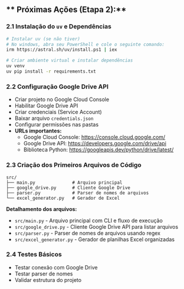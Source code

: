 ## ** Próximas Ações (Etapa 2):**

### **2.1 Instalação do `uv` e Dependências**

```bash
# Instalar uv (se não tiver) 
# No windows, abra seu PowerShell e cole o seguinte comando:
irm https://astral.sh/uv/install.ps1 | iex

# Criar ambiente virtual e instalar dependências
uv venv
uv pip install -r requirements.txt
```

### **2.2 Configuração Google Drive API**
- Criar projeto no Google Cloud Console
- Habilitar Google Drive API
- Criar credenciais (Service Account)
- Baixar arquivo `credentials.json`
- Configurar permissões nas pastas
- **URLs importantes:**
  - Google Cloud Console: https://console.cloud.google.com/
  - Google Drive API: https://developers.google.com/drive/api
  - Biblioteca Python: https://googleapis.dev/python/drive/latest/

### **2.3 Criação dos Primeiros Arquivos de Código**
```
src/
├── main.py              # Arquivo principal
├── google_drive.py      # Cliente Google Drive
├── parser.py            # Parser de nomes de arquivos
└── excel_generator.py   # Gerador de Excel
```

**Detalhamento dos arquivos:**
- `src/main.py` - Arquivo principal com CLI e fluxo de execução
- `src/google_drive.py` - Cliente Google Drive API para listar arquivos
- `src/parser.py` - Parser de nomes de arquivos usando regex
- `src/excel_generator.py` - Gerador de planilhas Excel organizadas

### **2.4 Testes Básicos**
- Testar conexão com Google Drive
- Testar parser de nomes
- Validar estrutura do projeto
